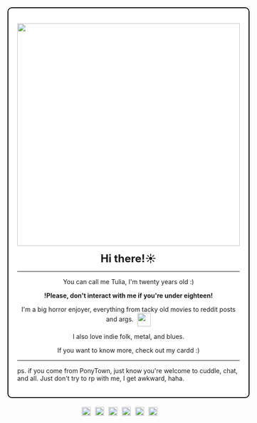 <div style="border: 2px solid #000000; padding: 20px; border-radius: 10px; width: fit-content; margin: 0 auto; background-color: #ffffff;">
  <p align="center">
    <img src="https://i.imgur.com/oCi9uJa.gif" width="500"><br>
  </p>

  <p align="center"><strong style="font-size: 24px;">Hi there!☀️</strong></p>

  <hr>

  <div align="center">
    <p>You can call me Tulia, I'm twenty years old :)</p>
    <p><strong>!Please, don't interact with me if you're under eighteen!</strong></p>
    <p>
      I'm a big horror enjoyer, everything from tacky old movies to reddit posts and args.
      <span style="display: inline-block; vertical-align: middle; margin-left: 5px;">
        <img src="https://i.imgur.com/OQ2MFXI.gif" width="30">
      </span>
    </p>
    <p>I also love indie folk, metal, and blues.</p>
    <p>If you want to know more, check out my cardd :)</p>
  </div>

  <hr>  

  <p>ps. if you come from PonyTown, just know you're welcome to cuddle, chat, and all. Just don't try to rp with me, I get awkward, haha.</p>
</div>

   

<div style="display: flex; justify-content: center; gap: 10px; flex-wrap: wrap; margin-top: 20px;">
  <a href="https://blinkies.cafe" target="_blank">
    <img src="https://blinkies.cafe/b/blinkiesCafe-CW.gif" alt="Blinkie 2" style="height: 20px; width: auto;">
  </a>
  <a href="https://blinkies.cafe" target="_blank">
    <img src="https://blinkies.cafe/b/display/0231-treeforest.gif" alt="Blinkie 4" style="height: 20px; width: auto;">
  </a>
  <a href="https://blinkies.cafe" target="_blank">
    <img src="https://i.imgur.com/yrJOrNo.gif" alt="Blinkie 5" style="height: 20px; width: auto;">
  </a>
  <a href="https://blinkies.cafe" target="_blank">
    <img src="https://i.imgur.com/jiujEpM.gif" alt="Blinkie 6" style="height: 20px; width: auto;">
  </a>
  <a href="https://blinkies.cafe" target="_blank">
    <img src="https://i.imgur.com/eAigpDv.gif" alt="Blinkie 7" style="height: 20px; width: auto;">
  </a>
  <a href="https://blinkies.cafe" target="_blank">
    <img src="https://i.imgur.com/haxK88b.gif" alt="Blinkie 8" style="height: 20px; width: auto;">
  </a>
</div>


















